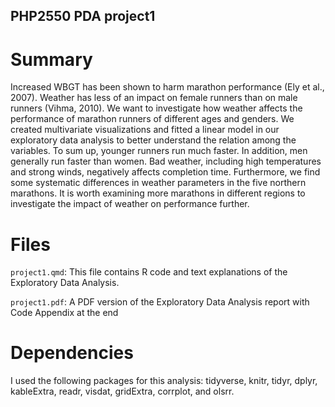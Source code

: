 ## PHP2550 PDA project1

# Summary

Increased WBGT has been shown to harm marathon performance (Ely et al., 2007). Weather has less of an impact on female runners than on male runners (Vihma, 2010). We want to investigate how weather affects the performance of marathon runners of different ages and genders. We created multivariate visualizations and fitted a linear model in our exploratory data analysis to better understand the relation among the variables. To sum up, younger runners run much faster. In addition, men generally run faster than women. Bad weather, including high temperatures and strong winds, negatively affects completion time. Furthermore, we find some systematic differences in weather parameters in the five northern marathons. It is worth examining more marathons in different regions to investigate the impact of weather on performance further.

# Files

`project1.qmd`: This file contains R code and text explanations of the Exploratory Data Analysis.

`project1.pdf`: A PDF version of the Exploratory Data Analysis report with Code Appendix at the end

# Dependencies

I used the following packages for this analysis: tidyverse, knitr, tidyr, dplyr, kableExtra, readr, visdat, gridExtra, corrplot, and olsrr.
